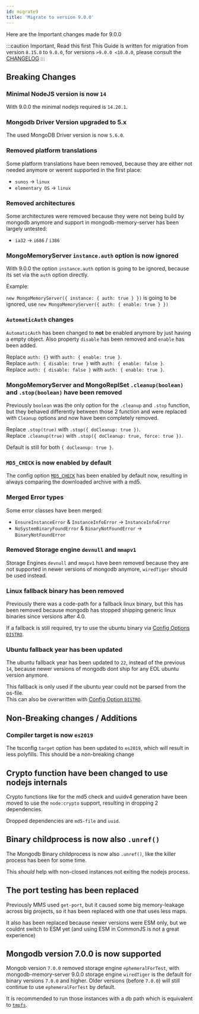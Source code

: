 ```yaml
---
id: migrate9
title: 'Migrate to version 9.0.0'
---
```


Here are the Important changes made for 9.0.0

:::caution Important, Read this first
This Guide is written for migration from version `8.15.0` to `9.0.0`, for versions `>9.0.0 <10.0.0`, please consult the [CHANGELOG](https://github.com/nodkz/mongodb-memory-server/blob/master/CHANGELOG.md)
:::

## Breaking Changes

### Minimal NodeJS version is now `14`

With 9.0.0 the minimal nodejs required is `14.20.1`.

### Mongodb Driver Version upgraded to 5.x

The used MongoDB Driver version is now `5.6.0`.

### Removed platform translations

Some platform translations have been removed, because they are either not needed anymore or werent supported in the first place:

- `sunos` -> `linux`
- `elementary OS` -> `linux`

### Removed architectures

Some architectures were removed because they were not being build by mongodb anymore and support in mongodb-memory-server has been largely untested:

- `ia32` -> `i686` / `i386`

### MongoMemoryServer `instance.auth` option is now ignored

With 9.0.0 the option `instance.auth` option is going to be ignored, because its set via the `auth` option directly.

Example:

`new MongoMemoryServer({ instance: { auth: true } })` is going to be ignored, use `new MongoMemoryServer({ auth: { enable: true } })`

### `AutomaticAuth` changes

`AutomaticAuth` has been changed to **not** be enabled anymore by just having a empty object. Also property `disable` has been removed and `enable` has been added.

Replace `auth: {}` with `auth: { enable: true }`.  
Replace `auth: { disable: true }` with `auth: { enable: false }`.  
Replace `auth: { disable: false }` with `auth: { enable: true }`.  

### MongoMemoryServer and MongoReplSet `.cleanup(boolean)` and `.stop(boolean)` have been removed

Previously `boolean` was the only option for the `.cleanup` and `.stop` function, but they behaved differently between those 2 function and were replaced with `Cleanup` options and now have been completely removed.

Replace `.stop(true)` with `.stop({ doCleanup: true })`.  
Replace `.cleanup(true)` with `.stop({ doCleanup: true, force: true })`.  

Default is still for both `{ doCleanup: true }`.

### `MD5_CHECK` is now enabled by default

The config option [`MD5_CHECK`](../../api/config-options.md#md5_check) has been enabled by default now, resulting in always comparing the downloaded archive with a md5.

### Merged Error types

Some error classes have been merged:

- `EnsureInstanceError` & `InstanceInfoError` -> `InstanceInfoError`
- `NoSystemBinaryFoundError` & `BinaryNotFoundError` -> `BinaryNotFoundError`

### Removed Storage engine `devnull` and `mmapv1`

Storage Engines `devnull` and `mmapv1` have been removed because they are not supported in newer versions of mongodb anymore, `wiredTiger` should be used instead.

### Linux fallback binary has been removed

Previously there was a code-path for a fallback linux binary, but this has been removed because mongodb has stopped shipping generic linux binaries since versions after 4.0.

If a fallback is still required, try to use the ubuntu binary via [Config Options `DISTRO`](../../api/config-options.md#distro).

### Ubuntu fallback year has been updated

The ubuntu fallback year has been updated to `22`, instead of the previous `14`, because newer versions of mongodb dont ship for any EOL ubuntu version anymore.

This fallback is only used if the ubuntu year could not be parsed from the os-file.  
This can also be overwritten with [Config Option `DISTRO`](../../api/config-options.md#distro).

## Non-Breaking changes / Additions

### Compiler target is now `es2019`

The tsconfig `target` option has been updated to `es2019`, which will result in less polyfills.
This should be a non-breaking change

## Crypto function have been changed to use nodejs internals

Crypto functions like for the md5 check and uuidv4 generation have been moved to use the `node:crypto` support, resulting in dropping 2 dependencies.

Dropped dependencies are `md5-file` and `uuid`.

## Binary childprocess is now also `.unref()`

The Mongodb Binary childprocess is now also `.unref()`, like the killer process has been for some time.

This *should* help with non-closed instances not exiting the nodejs process.

## The port testing has been replaced

Previously MMS used `get-port`, but it caused some big memory-leakage across big projects, so it has been replaced with one that uses less maps.

It also has been replaced because newer versions were ESM only, but we couldnt switch to ESM yet (and using ESM in CommonJS is not a great experience)

## Mongodb version 7.0.0 is now supported

Mongob version `7.0.0` removed storage engine `ephemeralForTest`, with mongodb-memory-server 9.0.0 storage engine `wiredTiger` is the default for binary versions `7.0.0` and higher.
Older versions (before `7.0.0`) will still continue to use `ephemeralForTest` by default.

It is recommended to run those instances with a db path which is equivalent to [`tmpfs`](https://wiki.archlinux.org/title/tmpfs).
